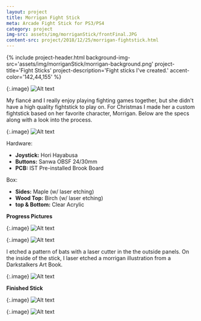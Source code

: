 ```yaml
---
layout: project
title: Morrigan Fight Stick
meta: Arcade Fight Stick for PS3/PS4
category: project
img-src: assets/img/morriganStick/frontFinal.JPG
content-src: project/2018/12/25/morrigan-fightstick.html
---
```


{% include project-header.html
  background-img-src='assets/img/morriganStick/morrigan-background.png'
  project-title='Fight Sticks'
  project-description='Fight sticks I\'ve created.'
  accent-color='142,44,155'
%}

{:.image}
![Alt text](assets/img/morriganStick/morrigan-darkstalkers.jpg "My Title")

My fiancé and I really enjoy playing fighting games together, but she didn't
have a high quality fightstick to play on. For Christmas I made her a custom fightstick based on her favorite character, Morrigan. Below are the specs along with a look into the process.

{:.image}
![Alt text](assets/img/morriganStick/frontFinal.JPG "My Title")

Hardware:
* **Joystick:** Hori Hayabusa
* **Buttons:** Sanwa OBSF 24/30mm
* **PCB:** IST Pre-installed Brook Board

Box:
* **Sides:** Maple (w/ laser etching)
* **Wood Top:** Birch (w/ laser etching)
* **top & Bottom:** Clear Acrylic


**Progress Pictures**

{:.image}
![Alt text](assets/img/morriganStick/wood_box.JPG "My Title")

{:.image}
![Alt text](assets/img/morriganStick/box_inside.JPG "My Title")

I etched a pattern of bats with a laser cutter in the the outside panels.
On the inside of the stick, I laser etched a morrigan illustration from a Darkstalkers Art Book.

{:.image}
![Alt text](assets/img/morriganStick/artwork.JPG "My Title")

**Finished Stick**

{:.image}
![Alt text](assets/img/morriganStick/frontFinal.JPG "My Title")

{:.image}
![Alt text](assets/img/morriganStick/inside.JPG "My Title")